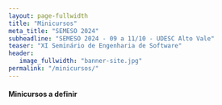 ```yaml
---
layout: page-fullwidth
title: "Minicursos"
meta_title: "SEMESO 2024"
subheadline: "SEMESO 2024 - 09 a 11/10 - UDESC Alto Vale"
teaser: "XI Seminário de Engenharia de Software"
header:
   image_fullwidth: "banner-site.jpg"
permalink: "/minicursos/"
---
```

#### Minicursos a definir
<!--<div class="row t30" id="minicurso_a"></div>

# Minicurso A

Descrição do Minicurso

##### Data:


##### Horário:


##### Vagas:


##### Local:


##### Material:



##### Ministrante:

###### Nome Ministrante


##### Coordenador:

<hr>-->


[mhf]: http://lattes.cnpq.br/2665316828133413